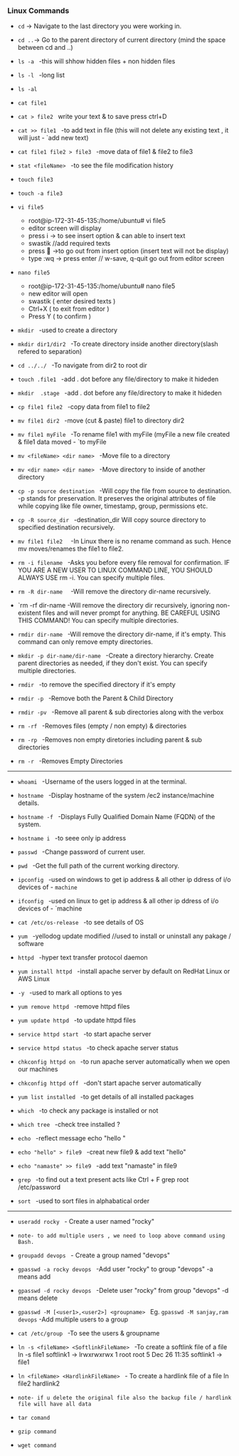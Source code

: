 ### Linux Commands


- `cd`	→ Navigate to the last directory you were working in.
- `cd ..`→ Go to the parent directory of current directory (mind the space between cd and ..)

- `ls -a `					-this will shhow hidden files + non hidden files
- `ls -l `       				-long list 
- `ls -al `
- `cat file1 `
- `cat > file2 `	write your text & to save press ctrl+D 

- `cat >> file1 ` 				-to add text in file (this will not delete any existing text , it will just - `add new text)

- `cat file1 file2 > file3 ` 	-move data of file1 & file2 to file3

- `stat <fileName> ` 			-to see the file modification history

- `touch file3 `
- `touch -a file3 `
- `vi file5 `
	- root@ip-172-31-45-135:/home/ubuntu# vi file5
	- editor screen will display
	- press i -> to see insert option & can able to insert text
	- swastik  //add required texts
	- press  ->to go out from insert option (insert text will not be display)
	- type :wq -> press enter // w-save, q-quit go out from editor screen

- `nano file5 `	
	- root@ip-172-31-45-135:/home/ubuntu# nano file5
	- new editor will open
	- swastik  ( enter desired texts )
	- Ctrl+X ( to exit from editor )
	- Press Y ( to confirm )


- `mkdir `					-used to create a directory
- `mkdir dir1/dir2 `			-To create directory inside another directory(slash refered to separation)
- `cd ../../ `					-To navigate from dir2 to root dir
- `touch .file1 `			-add . dot before any file/directory to make it hideden 
- `mkdir  .stage `			-add . dot before any file/directory to make it hideden

- `cp file1 file2 `				-copy data from file1 to file2
- `mv file1 dir2 `				-move (cut & paste) file1 to directory dir2
- `mv file1 myFile `			-To rename file1 with myFile (myFile a new file created  & file1 data moved - `to myFile
- `mv <fileName> <dir name> `   -Move file to a directory
- `mv <dir name> <dir name> `  	-Move directory to inside of another directory
- `cp -p source destination `	-Will copy the file from source to destination. -p stands for preservation. It
								preserves the original attributes of file while copying like file owner, timestamp,
								group, permissions etc.
- `cp -R source_dir `			-destination_dir Will copy source directory to specified destination recursively.
- `mv file1 file2  `			-In Linux there is no rename command as such. Hence mv moves/renames the
								file1 to file2.
- `rm -i filename ` 			-Asks you before every file removal for confirmation. IF YOU ARE A NEW USER
								TO LINUX COMMAND LINE, YOU SHOULD ALWAYS USE rm -i. You can specify multiple files.
- `rm -R dir-name  `   			-Will remove the directory dir-name recursively.
- `rm -rf dir-name    			-Will remove the directory dir recursively, 
								ignoring non-existent files and will never prompt for anything. BE CAREFUL USING THIS COMMAND! You can specify multiple directories.
- `rmdir dir-name ` 			-Will remove the directory dir-name, if it's empty. This command can only remove empty directories.



- `mkdir -p dir-name/dir-name ` 	-Create a directory hierarchy. Create parent directories as needed, if they don't
								exist. You can specify multiple directories.

- `rmdir `      					-to remove the specified directory  if it's empty
- `rmdir -p ` 					-Remove both the Parent & Child Directory
- `rmdir -pv `   				-Remove all parent & sub directories along with the verbox
- `rm -rf `  					-Removes files (empty / non empty) & directories
- `rm -rp `   					-Removes non empty diretories including parent & sub directories
- `rm -r `  						-Removes Empty Directories
----
- `whoami ` 						-Username of the users logged in at the terminal.
- `hostname ` 					-Display hostname of the system /ec2 instance/machine details.
- `hostname -f ` 				-Displays Fully Qualified Domain Name (FQDN) of the system.
- `hostname i `					-to seee only ip address
- `passwd ` 						-Change password of current user.
- `pwd ` 						-Get the full path of the current working directory.
- `ipconfig `					-used on windows to get ip address & all other ip ddress of i/o devices of - `machine `
- `ifconfig `					-used on linux to get ip address  & all other ip ddress of i/o devices of - `machine

- `cat /etc/os-release ` 		-to see details of OS 
- `yum ` 						-yellodog update modified //used to install or uninstall any pakage / software

- `httpd `						-hyper text transfer protocol daemon
- `yum install httpd `			-install apache server by default on RedHat Linux or AWS Linux

- `-y `  						-used to mark all options to yes 
- `yum remove httpd `  			-remove httpd files
- `yum update httpd `  			-to update httpd files

- `service httpd start `  		-to start apache server
- `service httpd status `		-to check apache server status

- `chkconfig httpd on `  		-to run apache server automatically when we open our machines
- `chkconfig httpd off `  		-don't start apache server automatically

- `yum list installed ` 			-to get details of all installed packages

- `which ` 						-to check any package is installed or not
- `which tree ` 					-check tree installed ?

- `echo ` 						-reflect message
								echo "hello " 

- `echo "hello" > file9 ` 		-creat new file9 & add text "hello"

- `echo "namaste" >> file9 ` 	-add text "namaste" in file9

- `grep ` 						-to find out a text present acts like Ctrl + F
								grep root  /etc/password

- `sort ` 						-used to sort files in alphabatical order
---

- `useradd rocky ` 				- Create a user named "rocky"
- `note- to add multiple users , we need to loop above command using Bash. `
- `groupadd devops ` 			- Create a group named "devops"

- `gpasswd -a rocky devops ` 	-Add user "rocky" to group "devops"  -a means add
- `gpasswd -d rocky devops ` 	-Delete user "rocky" from group "devops"  -d means delete
- `gpasswd -M [<user1>,<user2>] <groupname> ` Eg. `gpasswd -M sanjay,ram devops`  -Add multiple users to a group

- `cat /etc/group ` -To see the users & groupname

- `ln -s <fileName> <SoftlinkFileName> ` -To create a softlink file of a file
					ln -s file1 softlink1 -> lrwxrwxrwx 1 root root 5 Dec 26 11:35 softlink1 -> file1
										
										
- `ln <fileName> <HardlinkFileName> `  - To create a hardlink file of a file
										ln file2 hardlink2		
- `note- if u delete the original file also the backup file / hardlink file will have all data `

- `tar comand `
- `gzip command `
- `wget command `
